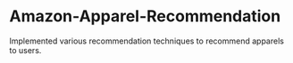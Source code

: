 # Amazon-Apparel-Recommendation
Implemented various recommendation techniques to recommend apparels to users.
